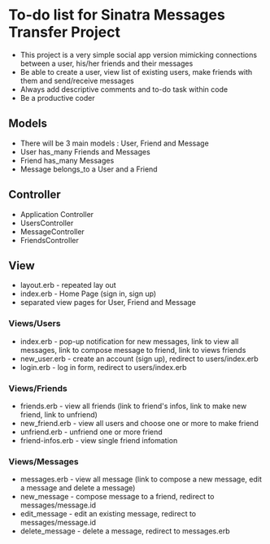 # To-do list for Sinatra Messages Transfer Project
- This project is a very simple social app version mimicking connections between a user, his/her friends and their messages
- Be able to create a user, view list of existing users, make friends with them and send/receive messages
- Always add descriptive comments and to-do task within code
- Be a productive coder

## Models
- There will be 3 main models : User, Friend and Message
- User has_many Friends and Messages
- Friend has_many Messages
- Message belongs_to a User and a Friend

## Controller
- Application Controller
- UsersController
- MessageController
- FriendsController

## View
- layout.erb - repeated lay out
- index.erb - Home Page (sign in, sign up)
- separated view pages for User, Friend and Message

### Views/Users
- index.erb - pop-up notification for new messages, link to view all messages, link to compose message to friend, link to views friends
- new_user.erb - create an account (sign up), redirect to users/index.erb
- login.erb - log in form, redirect to users/index.erb

### Views/Friends
- friends.erb - view all friends (link to friend's infos, link to make new friend, link to unfriend)
- new_friend.erb - view all users and choose one or more to make friend
- unfriend.erb - unfriend one or more friend
- friend-infos.erb - view single friend infomation

### Views/Messages
- messages.erb - view all message (link to compose a new message, edit a message and delete a message)
- new_message - compose message to a friend, redirect to messages/message.id
- edit_message - edit an existing message, redirect to messages/message.id
- delete_message - delete a message, redirect to messages.erb

